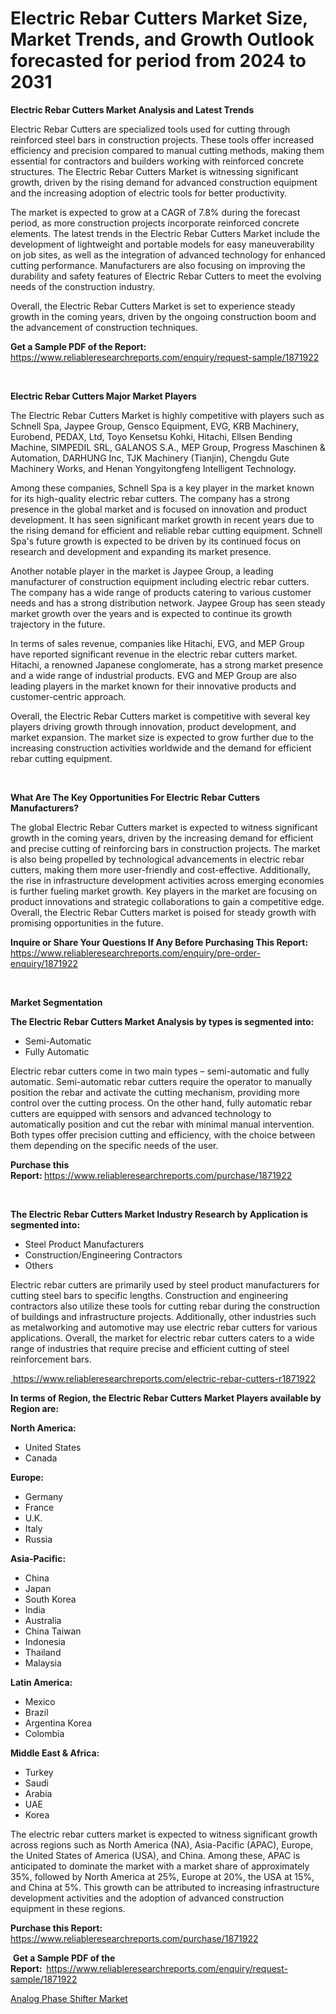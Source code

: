<p><h1>Electric Rebar Cutters Market Size, Market Trends, and Growth Outlook forecasted for period from 2024 to 2031</h1></p><p><strong>Electric Rebar Cutters Market Analysis and Latest Trends</strong></p>
<p><p>Electric Rebar Cutters are specialized tools used for cutting through reinforced steel bars in construction projects. These tools offer increased efficiency and precision compared to manual cutting methods, making them essential for contractors and builders working with reinforced concrete structures. The Electric Rebar Cutters Market is witnessing significant growth, driven by the rising demand for advanced construction equipment and the increasing adoption of electric tools for better productivity.</p><p>The market is expected to grow at a CAGR of 7.8% during the forecast period, as more construction projects incorporate reinforced concrete elements. The latest trends in the Electric Rebar Cutters Market include the development of lightweight and portable models for easy maneuverability on job sites, as well as the integration of advanced technology for enhanced cutting performance. Manufacturers are also focusing on improving the durability and safety features of Electric Rebar Cutters to meet the evolving needs of the construction industry.</p><p>Overall, the Electric Rebar Cutters Market is set to experience steady growth in the coming years, driven by the ongoing construction boom and the advancement of construction techniques.</p></p>
<p><strong>Get a Sample PDF of the Report:&nbsp;</strong> <a href="https://www.reliableresearchreports.com/enquiry/request-sample/1871922">https://www.reliableresearchreports.com/enquiry/request-sample/1871922</a></p>
<p>&nbsp;</p>
<p><strong>Electric Rebar Cutters Major Market Players</strong></p>
<p><p>The Electric Rebar Cutters Market is highly competitive with players such as Schnell Spa, Jaypee Group, Gensco Equipment, EVG, KRB Machinery, Eurobend, PEDAX, Ltd, Toyo Kensetsu Kohki, Hitachi, Ellsen Bending Machine, SIMPEDIL SRL, GALANOS S.A., MEP Group, Progress Maschinen & Automation, DARHUNG Inc, TJK Machinery (Tianjin), Chengdu Gute Machinery Works, and Henan Yongyitongfeng Intelligent Technology.</p><p>Among these companies, Schnell Spa is a key player in the market known for its high-quality electric rebar cutters. The company has a strong presence in the global market and is focused on innovation and product development. It has seen significant market growth in recent years due to the rising demand for efficient and reliable rebar cutting equipment. Schnell Spa's future growth is expected to be driven by its continued focus on research and development and expanding its market presence.</p><p>Another notable player in the market is Jaypee Group, a leading manufacturer of construction equipment including electric rebar cutters. The company has a wide range of products catering to various customer needs and has a strong distribution network. Jaypee Group has seen steady market growth over the years and is expected to continue its growth trajectory in the future.</p><p>In terms of sales revenue, companies like Hitachi, EVG, and MEP Group have reported significant revenue in the electric rebar cutters market. Hitachi, a renowned Japanese conglomerate, has a strong market presence and a wide range of industrial products. EVG and MEP Group are also leading players in the market known for their innovative products and customer-centric approach.</p><p>Overall, the Electric Rebar Cutters market is competitive with several key players driving growth through innovation, product development, and market expansion. The market size is expected to grow further due to the increasing construction activities worldwide and the demand for efficient rebar cutting equipment.</p></p>
<p>&nbsp;</p>
<p><strong>What Are The Key Opportunities For Electric Rebar Cutters Manufacturers?</strong></p>
<p><p>The global Electric Rebar Cutters market is expected to witness significant growth in the coming years, driven by the increasing demand for efficient and precise cutting of reinforcing bars in construction projects. The market is also being propelled by technological advancements in electric rebar cutters, making them more user-friendly and cost-effective. Additionally, the rise in infrastructure development activities across emerging economies is further fueling market growth. Key players in the market are focusing on product innovations and strategic collaborations to gain a competitive edge. Overall, the Electric Rebar Cutters market is poised for steady growth with promising opportunities in the future.</p></p>
<p><strong>Inquire or Share Your Questions If Any Before Purchasing This Report:</strong> <a href="https://www.reliableresearchreports.com/enquiry/pre-order-enquiry/1871922">https://www.reliableresearchreports.com/enquiry/pre-order-enquiry/1871922</a></p>
<p>&nbsp;</p>
<p><strong>Market Segmentation</strong></p>
<p><strong>The Electric Rebar Cutters Market Analysis by types is segmented into:</strong></p>
<p><ul><li>Semi-Automatic</li><li>Fully Automatic</li></ul></p>
<p><p>Electric rebar cutters come in two main types – semi-automatic and fully automatic. Semi-automatic rebar cutters require the operator to manually position the rebar and activate the cutting mechanism, providing more control over the cutting process. On the other hand, fully automatic rebar cutters are equipped with sensors and advanced technology to automatically position and cut the rebar with minimal manual intervention. Both types offer precision cutting and efficiency, with the choice between them depending on the specific needs of the user.</p></p>
<p><strong>Purchase this Report:&nbsp;</strong><a href="https://www.reliableresearchreports.com/purchase/1871922">https://www.reliableresearchreports.com/purchase/1871922</a></p>
<p>&nbsp;</p>
<p><strong>The Electric Rebar Cutters Market Industry Research by Application is segmented into:</strong></p>
<p><ul><li>Steel Product Manufacturers</li><li>Construction/Engineering Contractors</li><li>Others</li></ul></p>
<p><p>Electric rebar cutters are primarily used by steel product manufacturers for cutting steel bars to specific lengths. Construction and engineering contractors also utilize these tools for cutting rebar during the construction of buildings and infrastructure projects. Additionally, other industries such as metalworking and automotive may use electric rebar cutters for various applications. Overall, the market for electric rebar cutters caters to a wide range of industries that require precise and efficient cutting of steel reinforcement bars.</p></p>
<p><a href="https://www.reliableresearchreports.com/electric-rebar-cutters-r1871922">&nbsp;https://www.reliableresearchreports.com/electric-rebar-cutters-r1871922</a></p>
<p><strong>In terms of Region, the Electric Rebar Cutters Market Players available by Region are:</strong></p>
<p>
    <p> <strong> North America: </strong>
        <ul>
            <li>United States</li>
            <li>Canada</li>
        </ul>
        </p> 
    <p> <strong> Europe: </strong>
        <ul>
            <li>Germany</li>
            <li>France</li>
            <li>U.K.</li>
            <li>Italy</li>
            <li>Russia</li>
        </ul>
        </p> 
    <p> <strong> Asia-Pacific: </strong>
        <ul>
            <li>China</li>
            <li>Japan</li>
            <li>South Korea</li>
            <li>India</li>
            <li>Australia</li>
            <li>China Taiwan</li>
            <li>Indonesia</li>
            <li>Thailand</li>
            <li>Malaysia</li>
        </ul>
        </p> 
    <p> <strong> Latin America: </strong>
        <ul>
            <li>Mexico</li>
            <li>Brazil</li>
            <li>Argentina Korea</li>
            <li>Colombia</li>
        </ul>
        </p> 
    <p> <strong> Middle East & Africa: </strong>
        <ul>
            <li>Turkey</li>
            <li>Saudi</li>
            <li>Arabia</li>
            <li>UAE</li>
            <li>Korea</li>
        </ul>
    </p>
    </p>
<p><p>The electric rebar cutters market is expected to witness significant growth across regions such as North America (NA), Asia-Pacific (APAC), Europe, the United States of America (USA), and China. Among these, APAC is anticipated to dominate the market with a market share of approximately 35%, followed by North America at 25%, Europe at 20%, the USA at 15%, and China at 5%. This growth can be attributed to increasing infrastructure development activities and the adoption of advanced construction equipment in these regions.</p></p>
<p><strong>Purchase this Report: </strong><a href="https://www.reliableresearchreports.com/purchase/1871922">https://www.reliableresearchreports.com/purchase/1871922</a></p>
<p>&nbsp;<strong>Get a Sample PDF of the Report:&nbsp;&nbsp;</strong><a href="https://www.reliableresearchreports.com/enquiry/request-sample/1871922">https://www.reliableresearchreports.com/enquiry/request-sample/1871922</a></p>
<p><strong></strong></p>
<p><p><a href="https://github.com/markusgodoy/Market-Research-Report-List-4/blob/main/analog-phase-shifter-market.md">Analog Phase Shifter Market</a></p></p>